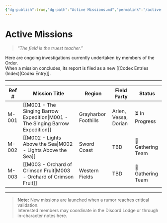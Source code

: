 ```yaml
---
{"dg-publish":true,"dg-path":"Active Missions.md","permalink":"/active-missions/","title":"Active Missions","tags":["missions","active"],"dgShowFileTree":true}
---
```



# Active Missions

> *“The field is the truest teacher.”*

Here are ongoing investigations currently undertaken by members of the Order.  
When a mission concludes, its report is filed as a new [[Codex Entries (Index)\|Codex Entry]].

---

| Ref # | Mission Title | Region | Field Party | Status |
|-------|----------------|---------|--------------|---------|
| M-001 | [[M001 - The Singing Barrow Expedition\|M001 - The Singing Barrow Expedition]] | Grayharbor Foothills | Arlen, Vessa, Dorian | ⏳ In Progress |
| M-002 | [[M002 - Lights Above the Sea\|M002 - Lights Above the Sea]] | Sword Coast | TBD | 🧭 Gathering Team |
| M-003 | [[M003 - Orchard of Crimson Fruit\|M003 - Orchard of Crimson Fruit]] | Western Fields | TBD | 🧭 Gathering Team |

---

> **Note:** New missions are launched when a rumor reaches critical validation.  
> Interested members may coordinate in the Discord Lodge or through in-character notes here.

